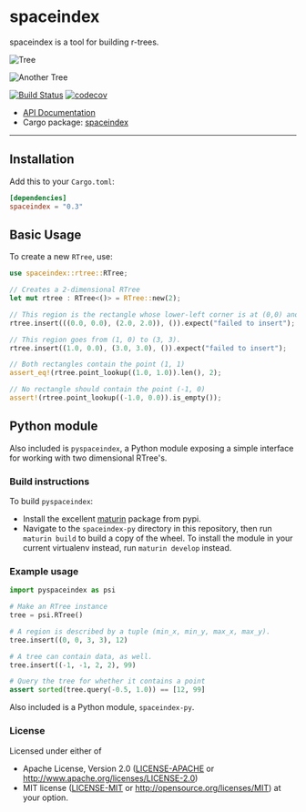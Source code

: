 # spaceindex

spaceindex is a tool for building r-trees.

![Tree](https://user-images.githubusercontent.com/266585/74727907-fa3b0c80-5295-11ea-9e96-7bd1545bbfcb.png)

![Another Tree](https://user-images.githubusercontent.com/266585/74735021-f2826480-52a3-11ea-8c6c-5de316ff2297.png)

[![Build Status](https://travis-ci.org/dcchut/spaceindex.svg?branch=master)](https://travis-ci.org/dcchut/spaceindex)
[![codecov](https://codecov.io/gh/dcchut/spaceindex/branch/master/graph/badge.svg)](https://codecov.io/gh/dcchut/spaceindex)


* [API Documentation](https://docs.rs/spaceindex/)
* Cargo package: [spaceindex](https://crates.io/crates/spaceindex)

---
## Installation

Add this to your `Cargo.toml`:

```toml
[dependencies]
spaceindex = "0.3"
```

## Basic Usage

To create a new `RTree`, use:

```rust
use spaceindex::rtree::RTree;

// Creates a 2-dimensional RTree
let mut rtree : RTree<()> = RTree::new(2);

// This region is the rectangle whose lower-left corner is at (0,0) and whose upper-right corner is at (2, 2)
rtree.insert(((0.0, 0.0), (2.0, 2.0)), ()).expect("failed to insert");

// This region goes from (1, 0) to (3, 3).
rtree.insert((1.0, 0.0), (3.0, 3.0), ()).expect("failed to insert");

// Both rectangles contain the point (1, 1)
assert_eq!(rtree.point_lookup((1.0, 1.0)).len(), 2);

// No rectangle should contain the point (-1, 0)
assert!(rtree.point_lookup((-1.0, 0.0)).is_empty());
```

## Python module

Also included is `pyspaceindex`, a Python module exposing a simple interface
for working with two dimensional RTree's.  

### Build instructions

To build `pyspaceindex`:
- Install the excellent [maturin](https://pypi.org/project/maturin/) package from pypi.
- Navigate to the `spaceindex-py` directory in this repository, then run `maturin build` to build a copy
  of the wheel.  To install the module in your current virtualenv instead, run `maturin develop` instead.

### Example usage
```python
import pyspaceindex as psi

# Make an RTree instance
tree = psi.RTree()

# A region is described by a tuple (min_x, min_y, max_x, max_y).
tree.insert((0, 0, 3, 3), 12)

# A tree can contain data, as well.
tree.insert((-1, -1, 2, 2), 99)

# Query the tree for whether it contains a point
assert sorted(tree.query(-0.5, 1.0)) == [12, 99] 
```
Also included is a Python module, `spaceindex-py`.  

### License
Licensed under either of
 * Apache License, Version 2.0
   ([LICENSE-APACHE](LICENSE-APACHE) or http://www.apache.org/licenses/LICENSE-2.0)
 * MIT license
   ([LICENSE-MIT](LICENSE-MIT) or http://opensource.org/licenses/MIT)
at your option.
